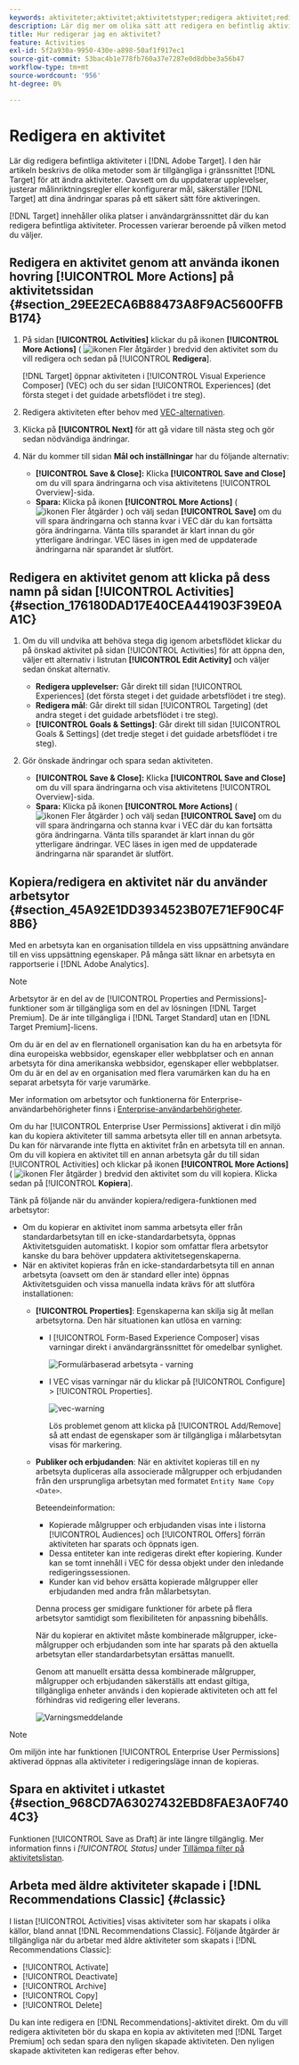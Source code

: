 ```yaml
---
keywords: aktiviteter;aktivitet;aktivitetstyper;redigera aktivitet;redigera;kopiera
description: Lär dig mer om olika sätt att redigera en befintlig aktivitet.
title: Hur redigerar jag en aktivitet?
feature: Activities
exl-id: 5f2a930a-9950-430e-a898-50af1f917ec1
source-git-commit: 53bac4b1e778fb760a37e7287e0d8dbbe3a56b47
workflow-type: tm+mt
source-wordcount: '956'
ht-degree: 0%

---
```


# Redigera en aktivitet

Lär dig redigera befintliga aktiviteter i [!DNL Adobe Target]. I den här artikeln beskrivs de olika metoder som är tillgängliga i gränssnittet [!DNL Target] för att ändra aktiviteter. Oavsett om du uppdaterar upplevelser, justerar målinriktningsregler eller konfigurerar mål, säkerställer [!DNL Target] att dina ändringar sparas på ett säkert sätt före aktiveringen.

[!DNL Target] innehåller olika platser i användargränssnittet där du kan redigera befintliga aktiviteter. Processen varierar beroende på vilken metod du väljer.

## Redigera en aktivitet genom att använda ikonen hovring [!UICONTROL More Actions] på aktivitetssidan {#section_29EE2ECA6B88473A8F9AC5600FFBB174}

1. På sidan **[!UICONTROL Activities]** klickar du på ikonen **[!UICONTROL More Actions]** ( ![ikonen Fler åtgärder](/help/main/assets/icons/MoreSmall.svg) ) bredvid den aktivitet som du vill redigera och sedan på [!UICONTROL **Redigera**].

   [!DNL Target] öppnar aktiviteten i [!UICONTROL Visual Experience Composer] (VEC) och du ser sidan [!UICONTROL Experiences] (det första steget i det guidade arbetsflödet i tre steg).

1. Redigera aktiviteten efter behov med [VEC-alternativen](/help/main/c-experiences/c-visual-experience-composer/viztarget-options.md).

1. Klicka på **[!UICONTROL Next]** för att gå vidare till nästa steg och gör sedan nödvändiga ändringar.

1. När du kommer till sidan **Mål och inställningar** har du följande alternativ:

   * **[!UICONTROL Save & Close]:** Klicka **[!UICONTROL Save and Close]** om du vill spara ändringarna och visa aktivitetens [!UICONTROL Overview]-sida.
   * **Spara:** Klicka på ikonen **[!UICONTROL More Actions]** ( ![ikonen Fler åtgärder](/help/main/assets/icons/MoreSmallListVert.svg) ) och välj sedan **[!UICONTROL Save]** om du vill spara ändringarna och stanna kvar i VEC där du kan fortsätta göra ändringarna. Vänta tills sparandet är klart innan du gör ytterligare ändringar. VEC läses in igen med de uppdaterade ändringarna när sparandet är slutfört.

## Redigera en aktivitet genom att klicka på dess namn på sidan [!UICONTROL Activities] {#section_176180DAD17E40CEA441903F39E0AA1C}

1. Om du vill undvika att behöva stega dig igenom arbetsflödet klickar du på önskad aktivitet på sidan [!UICONTROL Activities] för att öppna den, väljer ett alternativ i listrutan **[!UICONTROL Edit Activity]** och väljer sedan önskat alternativ.

   * **Redigera upplevelser:** Går direkt till sidan [!UICONTROL Experiences] (det första steget i det guidade arbetsflödet i tre steg).
   * **Redigera mål**: Går direkt till sidan [!UICONTROL Targeting] (det andra steget i det guidade arbetsflödet i tre steg).
   * **[!UICONTROL Goals & Settings]**: Går direkt till sidan [!UICONTROL Goals & Settings] (det tredje steget i det guidade arbetsflödet i tre steg).

1. Gör önskade ändringar och spara sedan aktiviteten.

   * **[!UICONTROL Save & Close]:** Klicka **[!UICONTROL Save and Close]** om du vill spara ändringarna och visa aktivitetens [!UICONTROL Overview]-sida.
   * **Spara:** Klicka på ikonen **[!UICONTROL More Actions]** ( ![ikonen Fler åtgärder](/help/main/assets/icons/MoreSmallListVert.svg) ) och välj sedan **[!UICONTROL Save]** om du vill spara ändringarna och stanna kvar i VEC där du kan fortsätta göra ändringarna. Vänta tills sparandet är klart innan du gör ytterligare ändringar. VEC läses in igen med de uppdaterade ändringarna när sparandet är slutfört.

## Kopiera/redigera en aktivitet när du använder arbetsytor {#section_45A92E1DD3934523B07E71EF90C4F8B6}

Med en arbetsyta kan en organisation tilldela en viss uppsättning användare till en viss uppsättning egenskaper. På många sätt liknar en arbetsyta en rapportserie i [!DNL Adobe Analytics].

>[!NOTE]
>
>Arbetsytor är en del av de [!UICONTROL Properties and Permissions]-funktioner som är tillgängliga som en del av lösningen [!DNL Target Premium]. De är inte tillgängliga i [!DNL Target Standard] utan en [!DNL Target Premium]-licens.

Om du är en del av en flernationell organisation kan du ha en arbetsyta för dina europeiska webbsidor, egenskaper eller webbplatser och en annan arbetsyta för dina amerikanska webbsidor, egenskaper eller webbplatser. Om du är en del av en organisation med flera varumärken kan du ha en separat arbetsyta för varje varumärke.

Mer information om arbetsytor och funktionerna för Enterprise-användarbehörigheter finns i [Enterprise-användarbehörigheter](/help/main/administrating-target/c-user-management/property-channel/property-channel.md#concept_E396B16FA2024ADBA27BC056138F9838).

Om du har [!UICONTROL Enterprise User Permissions] aktiverat i din miljö kan du kopiera aktiviteter till samma arbetsyta eller till en annan arbetsyta. Du kan för närvarande inte flytta en aktivitet från en arbetsyta till en annan. Om du vill kopiera en aktivitet till en annan arbetsyta går du till sidan [!UICONTROL Activities] och klickar på ikonen **[!UICONTROL More Actions]** ( ![ikonen Fler åtgärder](/help/main/assets/icons/MoreSmall.svg) ) bredvid den aktivitet som du vill kopiera. Klicka sedan på [!UICONTROL **Kopiera**].

Tänk på följande när du använder kopiera/redigera-funktionen med arbetsytor:

* Om du kopierar en aktivitet inom samma arbetsyta eller från standardarbetsytan till en icke-standardarbetsyta, öppnas Aktivitetsguiden automatiskt. I kopior som omfattar flera arbetsytor kanske du bara behöver uppdatera aktivitetsegenskaperna.
* När en aktivitet kopieras från en icke-standardarbetsyta till en annan arbetsyta (oavsett om den är standard eller inte) öppnas Aktivitetsguiden och vissa manuella indata krävs för att slutföra installationen:
   * **[!UICONTROL Properties]**: Egenskaperna kan skilja sig åt mellan arbetsytorna. Den här situationen kan utlösa en varning:

      * I [!UICONTROL Form-Based Experience Composer] visas varningar direkt i användargränssnittet för omedelbar synlighet.

        ![Formulärbaserad arbetsyta - varning](/help/main/c-activities/assets/form-based-warning.png)

      * I VEC visas varningar när du klickar på [!UICONTROL Configure] > [!UICONTROL Properties].

        ![vec-warning](/help/main/c-activities/assets/vec-warning.png)

        Lös problemet genom att klicka på [!UICONTROL Add/Remove] så att endast de egenskaper som är tillgängliga i målarbetsytan visas för markering.

   * **Publiker och erbjudanden**: När en aktivitet kopieras till en ny arbetsyta dupliceras alla associerade målgrupper och erbjudanden från den ursprungliga arbetsytan med formatet `Entity Name Copy <Date>`.

     Beteendeinformation:

      * Kopierade målgrupper och erbjudanden visas inte i listorna [!UICONTROL Audiences] och [!UICONTROL Offers] förrän aktiviteten har sparats och öppnats igen.
      * Dessa entiteter kan inte redigeras direkt efter kopiering. Kunder kan se tomt innehåll i VEC för dessa objekt under den inledande redigeringssessionen.
      * Kunder kan vid behov ersätta kopierade målgrupper eller erbjudanden med andra från målarbetsytan.

     Denna process ger smidigare funktioner för arbete på flera arbetsytor samtidigt som flexibiliteten för anpassning bibehålls.

     När du kopierar en aktivitet måste kombinerade målgrupper, icke-målgrupper och erbjudanden som inte har sparats på den aktuella arbetsytan eller standardarbetsytan ersättas manuellt.

     Genom att manuellt ersätta dessa kombinerade målgrupper, målgrupper och erbjudanden säkerställs att endast giltiga, tillgängliga enheter används i den kopierade aktiviteten och att fel förhindras vid redigering eller leverans.

     ![Varningsmeddelande](/help/main/c-activities/assets/copy.png)

>[!NOTE]
>
>Om miljön inte har funktionen [!UICONTROL Enterprise User Permissions] aktiverad öppnas alla aktiviteter i redigeringsläge innan de kopieras.

## Spara en aktivitet i utkastet {#section_968CD7A63027432EBD8FAE3A0F7404C3}

Funktionen [!UICONTROL Save as Draft] är inte längre tillgänglig. Mer information finns i *[!UICONTROL Status]* under [Tillämpa filter på aktivitetslistan](/help/main/c-activities/activities.md#filters).

## Arbeta med äldre aktiviteter skapade i [!DNL Recommendations Classic] {#classic}

I listan [!UICONTROL Activities] visas aktiviteter som har skapats i olika källor, bland annat [!DNL Recommendations Classic]. Följande åtgärder är tillgängliga när du arbetar med äldre aktiviteter som skapats i [!DNL Recommendations Classic]:

* [!UICONTROL Activate]
* [!UICONTROL Deactivate]
* [!UICONTROL Archive]
* [!UICONTROL Copy]
* [!UICONTROL Delete]

Du kan inte redigera en [!DNL Recommendations]-aktivitet direkt. Om du vill redigera aktiviteten bör du skapa en kopia av aktiviteten med [!DNL Target Premium] och sedan spara den nyligen skapade aktiviteten. Den nyligen skapade aktiviteten kan redigeras efter behov.